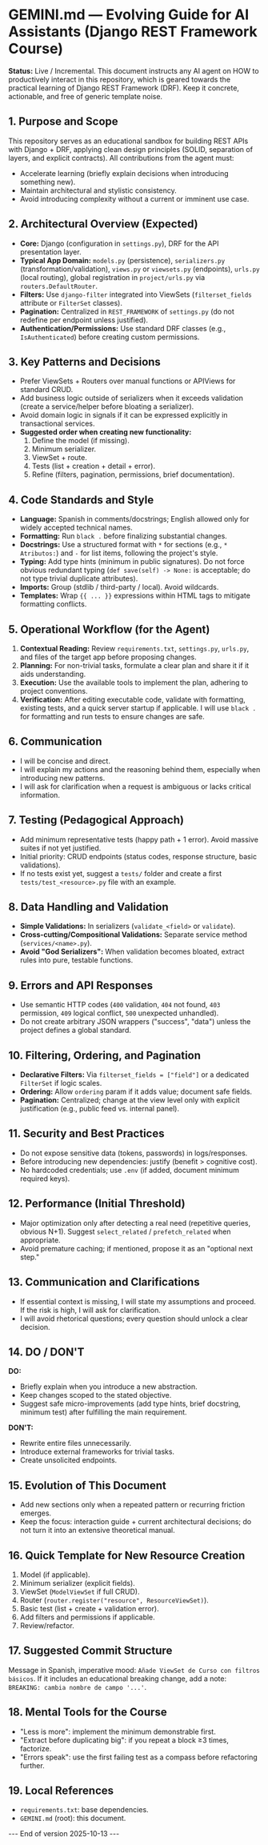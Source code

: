 # GEMINI.md — Evolving Guide for AI Assistants (Django REST Framework Course)

**Status:** Live / Incremental. This document instructs any AI agent on HOW to productively interact in this repository, which is geared towards the practical learning of Django REST Framework (DRF). Keep it concrete, actionable, and free of generic template noise.

## 1. Purpose and Scope

This repository serves as an educational sandbox for building REST APIs with Django + DRF, applying clean design principles (SOLID, separation of layers, and explicit contracts). All contributions from the agent must:

- Accelerate learning (briefly explain decisions when introducing something new).
- Maintain architectural and stylistic consistency.
- Avoid introducing complexity without a current or imminent use case.

## 2. Architectural Overview (Expected)

- **Core:** Django (configuration in `settings.py`), DRF for the API presentation layer.
- **Typical App Domain:** `models.py` (persistence), `serializers.py` (transformation/validation), `views.py` or `viewsets.py` (endpoints), `urls.py` (local routing), global registration in `project/urls.py` via `routers.DefaultRouter`.
- **Filters:** Use `django-filter` integrated into ViewSets (`filterset_fields` attribute or `FilterSet` classes).
- **Pagination:** Centralized in `REST_FRAMEWORK` of `settings.py` (do not redefine per endpoint unless justified).
- **Authentication/Permissions:** Use standard DRF classes (e.g., `IsAuthenticated`) before creating custom permissions.

## 3. Key Patterns and Decisions

- Prefer ViewSets + Routers over manual functions or APIViews for standard CRUD.
- Add business logic outside of serializers when it exceeds validation (create a service/helper before bloating a serializer).
- Avoid domain logic in signals if it can be expressed explicitly in transactional services.
- **Suggested order when creating new functionality:**
  1. Define the model (if missing).
  2. Minimum serializer.
  3. ViewSet + route.
  4. Tests (list + creation + detail + error).
  5. Refine (filters, pagination, permissions, brief documentation).

## 4. Code Standards and Style

- **Language:** Spanish in comments/docstrings; English allowed only for widely accepted technical names.
- **Formatting:** Run `black .` before finalizing substantial changes.
- **Docstrings:** Use a structured format with `*` for sections (e.g., `* Atributos:`) and `-` for list items, following the project's style.
- **Typing:** Add type hints (minimum in public signatures). Do not force obvious redundant typing (`def save(self) -> None:` is acceptable; do not type trivial duplicate attributes).
- **Imports:** Group (stdlib / third-party / local). Avoid wildcards.
- **Templates:** Wrap `{{ ... }}` expressions within HTML tags to mitigate formatting conflicts.

## 5. Operational Workflow (for the Agent)

1. **Contextual Reading:** Review `requirements.txt`, `settings.py`, `urls.py`, and files of the target app before proposing changes.
2. **Planning:** For non-trivial tasks, formulate a clear plan and share it if it aids understanding.
3. **Execution:** Use the available tools to implement the plan, adhering to project conventions.
4. **Verification:** After editing executable code, validate with formatting, existing tests, and a quick server startup if applicable. I will use `black .` for formatting and run tests to ensure changes are safe.

## 6. Communication

- I will be concise and direct.
- I will explain my actions and the reasoning behind them, especially when introducing new patterns.
- I will ask for clarification when a request is ambiguous or lacks critical information.

## 7. Testing (Pedagogical Approach)

- Add minimum representative tests (happy path + 1 error). Avoid massive suites if not yet justified.
- Initial priority: CRUD endpoints (status codes, response structure, basic validations).
- If no tests exist yet, suggest a `tests/` folder and create a first `tests/test_<resource>.py` file with an example.

## 8. Data Handling and Validation

- **Simple Validations:** In serializers (`validate_<field>` or `validate`).
- **Cross-cutting/Compositional Validations:** Separate service method (`services/<name>.py`).
- **Avoid "God Serializers":** When validation becomes bloated, extract rules into pure, testable functions.

## 9. Errors and API Responses

- Use semantic HTTP codes (`400` validation, `404` not found, `403` permission, `409` logical conflict, `500` unexpected unhandled).
- Do not create arbitrary JSON wrappers ("success", "data") unless the project defines a global standard.

## 10. Filtering, Ordering, and Pagination

- **Declarative Filters:** Via `filterset_fields = ["field"]` or a dedicated `FilterSet` if logic scales.
- **Ordering:** Allow `ordering` param if it adds value; document safe fields.
- **Pagination:** Centralized; change at the view level only with explicit justification (e.g., public feed vs. internal panel).

## 11. Security and Best Practices

- Do not expose sensitive data (tokens, passwords) in logs/responses.
- Before introducing new dependencies: justify (benefit > cognitive cost).
- No hardcoded credentials; use `.env` (if added, document minimum required keys).

## 12. Performance (Initial Threshold)

- Major optimization only after detecting a real need (repetitive queries, obvious N+1). Suggest `select_related` / `prefetch_related` when appropriate.
- Avoid premature caching; if mentioned, propose it as an "optional next step."

## 13. Communication and Clarifications

- If essential context is missing, I will state my assumptions and proceed. If the risk is high, I will ask for clarification.
- I will avoid rhetorical questions; every question should unlock a clear decision.

## 14. DO / DON'T

**DO:**

- Briefly explain when you introduce a new abstraction.
- Keep changes scoped to the stated objective.
- Suggest safe micro-improvements (add type hints, brief docstring, minimum test) after fulfilling the main requirement.

**DON'T:**

- Rewrite entire files unnecessarily.
- Introduce external frameworks for trivial tasks.
- Create unsolicited endpoints.

## 15. Evolution of This Document

- Add new sections only when a repeated pattern or recurring friction emerges.
- Keep the focus: interaction guide + current architectural decisions; do not turn it into an extensive theoretical manual.

## 16. Quick Template for New Resource Creation

1. Model (if applicable).
2. Minimum serializer (explicit fields).
3. ViewSet (`ModelViewSet` if full CRUD).
4. Router (`router.register("resource", ResourceViewSet)`).
5. Basic test (list + create + validation error).
6. Add filters and permissions if applicable.
7. Review/refactor.

## 17. Suggested Commit Structure

Message in Spanish, imperative mood: `Añade ViewSet de Curso con filtros básicos`.
If it includes an educational breaking change, add a note: `BREAKING: cambia nombre de campo '...'`.

## 18. Mental Tools for the Course

- "Less is more": implement the minimum demonstrable first.
- "Extract before duplicating big": if you repeat a block ≥3 times, factorize.
- "Errors speak": use the first failing test as a compass before refactoring further.

## 19. Local References

- `requirements.txt`: base dependencies.
- `GEMINI.md` (root): this document.

--- End of version 2025-10-13 ---
